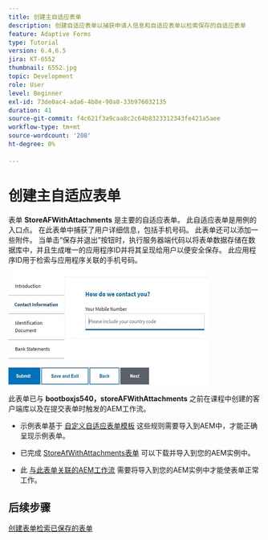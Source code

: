 ```yaml
---
title: 创建主自适应表单
description: 创建自适应表单以捕获申请人信息和自适应表单以检索保存的自适应表单
feature: Adaptive Forms
type: Tutorial
version: 6.4,6.5
jira: KT-6552
thumbnail: 6552.jpg
topic: Development
role: User
level: Beginner
exl-id: 73de0ac4-ada6-4b8e-90a8-33b976032135
duration: 41
source-git-commit: f4c621f3a9caa8c2c64b8323312343fe421a5aee
workflow-type: tm+mt
source-wordcount: '208'
ht-degree: 0%

---
```


# 创建主自适应表单

表单 **StoreAFWithAttachments** 是主要的自适应表单。 此自适应表单是用例的入口点。 在此表单中捕获了用户详细信息，包括手机号码。 此表单还可以添加一些附件。 当单击“保存并退出”按钮时，执行服务器端代码以将表单数据存储在数据库中，并且生成唯一的应用程序ID并将其呈现给用户以便安全保存。 此应用程序ID用于检索与应用程序关联的手机号码。

![主申请表](assets/6552.JPG)

此表单已与 **bootboxjs540，storeAFWithAttachments** 之前在课程中创建的客户端库以及在提交表单时触发的AEM工作流。


* 示例表单基于 [自定义自适应表单模板](assets/custom-template-with-page-component.zip) 这些规则需要导入到AEM中，才能正确呈现示例表单。

* 已完成 [StoreAfWithAttachments表单](assets/store-af-with-attachments-form.zip) 可以下载并导入到您的AEM实例中。

* 此 [与此表单关联的AEM工作流](assets/workflow-model-store-af-with-attachments.zip) 需要将导入到您的AEM实例中才能使表单正常工作。


## 后续步骤

[创建表单检索已保存的表单](./retrieve-saved-form.md)
